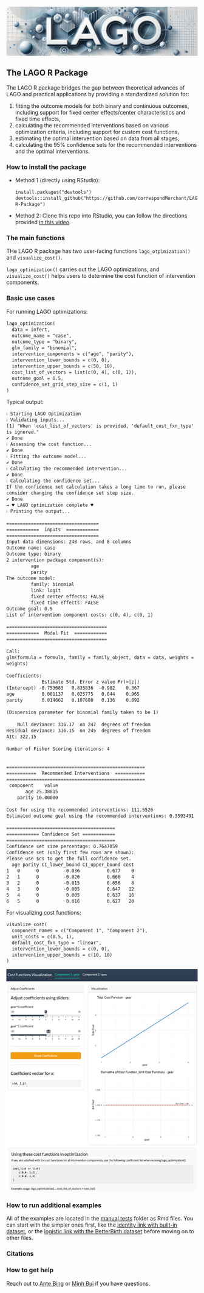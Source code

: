 
<p align="center">
  <img src="./images/banner.png" width="800" alt="Banner">
</p>

## The LAGO R Package
The LAGO R package bridges the gap between theoretical advances of LAGO and practical applications by providing a standardized solution for:
1) fitting the outcome models for both binary and continuous outcomes, including support for fixed center effects/center characteristics and fixed time effects,
2) calculating the recommended interventions based on various optimization criteria, including support for custom cost functions,
3) estimating the optimal intervention based on data from all stages,
4) calculating the 95\% confidence sets for the recommended interventions and the optimal interventions.

### How to install the package 
- Method 1 (directly using RStudio):
  ```
  install.packages("devtools")
  devtools::install_github("https://github.com/correspondMerchant/LAGO-R-Package")
  ```
- Method 2: Clone this repo into RStudio, you can follow the directions provided [in this video](https://www.youtube.com/watch?v=NInwldFZgwA&t=275s).

### The main functions 
THe LAGO R package has two user-facing functions `lago_otpimization()` and `visualize_cost()`. 

`lago_optimization()` carries out the LAGO optimizations, and `visualize_cost()` helps users to determine the cost function of intervention components.

### Basic use cases
For running LAGO optimizations:
```
lago_optimization(
  data = infert,
  outcome_name = "case",
  outcome_type = "binary",
  glm_family = "binomial",
  intervention_components = c("age", "parity"),
  intervention_lower_bounds = c(0, 0),
  intervention_upper_bounds = c(50, 10),
  cost_list_of_vectors = list(c(0, 4), c(0, 1)),
  outcome_goal = 0.5,
  confidence_set_grid_step_size = c(1, 1)
)
```
Typical output:
```
ℹ Starting LAGO Optimization
ℹ Validating inputs...
[1] "When 'cost_list_of_vectors' is provided, 'default_cost_fxn_type' is ignored."
✔ Done
ℹ Assessing the cost function...
✔ Done
ℹ Fitting the outcome model...
✔ Done
ℹ Calculating the recommended intervention...
✔ Done
ℹ Calculating the confidence set...
If the confidence set calculation takes a long time to run, please consider changing the confidence set step size. 
✔ Done
→ ♥ LAGO optimization complete ♥
ℹ Printing the output...

==================================
============  Inputs  ============
==================================
Input data dimensions: 248 rows, and 8 columns 
Outcome name: case 
Outcome type: binary 
2 intervention package component(s): 
         age
         parity 
The outcome model: 
         family: binomial 
         link: logit 
         fixed center effects: FALSE 
         fixed time effects: FALSE 
Outcome goal: 0.5 
List of intervention component costs: c(0, 4), c(0, 1) 

=====================================
============  Model Fit  ============
=====================================

Call:
glm(formula = formula, family = family_object, data = data, weights = weights)

Coefficients:
             Estimate Std. Error z value Pr(>|z|)
(Intercept) -0.753683   0.835836  -0.902    0.367
age          0.001137   0.025775   0.044    0.965
parity       0.014662   0.107680   0.136    0.892

(Dispersion parameter for binomial family taken to be 1)

    Null deviance: 316.17  on 247  degrees of freedom
Residual deviance: 316.15  on 245  degrees of freedom
AIC: 322.15

Number of Fisher Scoring iterations: 4


===================================================
===========  Recommended Interventions  ===========
===================================================
 component    value
       age 25.38815
    parity 10.00000

Cost for using the recommended interventions: 111.5526 
Estimated outcome goal using the recommended interventions: 0.3593491 

========================================
============ Confidence Set ============
========================================
Confidence set size percentage: 0.7647059 
Confidence set (only first few rows are shown): 
Please use $cs to get the full confidence set. 
  age parity CI_lower_bound CI_upper_bound cost
1   0      0         -0.036          0.677    0
2   1      0         -0.026          0.666    4
3   2      0         -0.015          0.656    8
4   3      0         -0.005          0.647   12
5   4      0          0.005          0.637   16
6   5      0          0.016          0.627   20
```

For visualizing cost functions:
```
visualize_cost(
  component_names = c("Component 1", "Component 2"),
  unit_costs = c(0.5, 1),
  default_cost_fxn_type = "linear",
  intervention_lower_bounds = c(0, 0),
  intervention_upper_bounds = c(10, 10)
)
```
![screenshot of the cost function r shiny app basic example](./images/rshiny_screenshot.png)

### How to run additional examples
  All of the examples are located in the [manual tests](https://github.com/correspondMerchant/LAGO-R-Package/tree/main/manual_tests) folder as Rmd files.
  You can start with the simpler ones first, like the [identity link with built-in dataset](https://github.com/correspondMerchant/LAGO-R-Package/blob/main/manual_tests/test_rec_int_for_cts_identity.Rmd), or the [logistic link with the BetterBirth dataset](https://github.com/correspondMerchant/LAGO-R-Package/blob/main/manual_tests/test_rec_int_for_BB_data.Rmd) before moving on to other files.


### Citations 


### How to get help 
Reach out to [Ante Bing](mailto:abing@bu.edu) or [Minh Bui](mailto:minhb@bu.edu) if you have questions.




